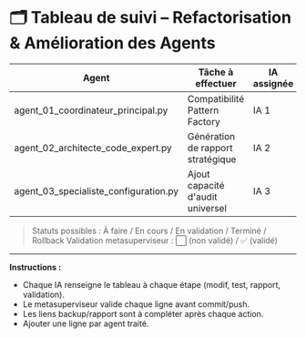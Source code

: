 # 🗂️ Tableau de suivi – Refactorisation & Amélioration des Agents

| Agent | Tâche à effectuer | IA assignée | Statut | Lien backup | Lien rapport | Commentaires | Validation metasuperviseur |
|-------|-------------------|-------------|--------|-------------|--------------|-------------|--------------------------|
| agent_01_coordinateur_principal.py | Compatibilité Pattern Factory | IA 1 | À faire | [backup](backups/agents/agent_01_coordinateur_principal.py) | | | ⬜ |
| agent_02_architecte_code_expert.py | Génération de rapport stratégique | IA 2 | À faire | [backup](backups/agents/agent_02_architecte_code_expert.py) | | | ⬜ |
| agent_03_specialiste_configuration.py | Ajout capacité d'audit universel | IA 3 | À faire | [backup](backups/agents/agent_03_specialiste_configuration.py) | | | ⬜ |

> Statuts possibles : À faire / En cours / En validation / Terminé / Rollback
> Validation metasuperviseur : ⬜ (non validé) / ✅ (validé)

---

**Instructions :**
- Chaque IA renseigne le tableau à chaque étape (modif, test, rapport, validation).
- Le metasuperviseur valide chaque ligne avant commit/push.
- Les liens backup/rapport sont à compléter après chaque action.
- Ajouter une ligne par agent traité. 